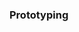 <link rel="stylesheet" href="{{baseUrl}}/book/css/textbook.css">

<div class="website-content">

### Prototyping

<div id="main">

<include src="./introduction/topicPanel.md" />
<include src="./details/topicPanel.md" />
<include src="./usage/topicPanel.md" />

</div>
</div>
